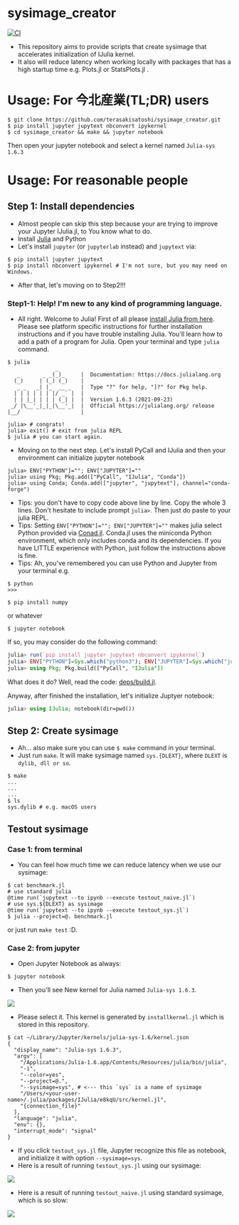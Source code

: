 
# sysimage_creator

[![CI](https://github.com/terasakisatoshi/sysimage_creator/actions/workflows/CI.yml/badge.svg)](https://github.com/terasakisatoshi/sysimage_creator/actions/workflows/CI.yml)

- This repository aims to provide scripts that create sysimage that accelerates initialization of IJulia kernel.
- It also will reduce latency when working locally with packages that has a high startup time e.g. Plots.jl or StatsPlots.jl .

# Usage: For 今北産業(TL;DR) users

```console
$ git clone https://github.com/terasakisatoshi/sysimage_creator.git
$ pip install jupyter jupytext nbconvert ipykernel
$ cd sysimage_creator && make && jupyter notebook
```

Then open your jupyter notebook and select a kernel named `Julia-sys 1.6.3`

# Usage: For reasonable people

## Step 1: Install dependencies

- Almost people can skip this step because your are trying to improve your Jupyter IJulia.jl, to You know what to do.
- Install [Julia](https://julialang.org/downloads/) and Python
- Let's install `jupyter` (or `jupyterlab` instead) and `jupytext` via:
```console
$ pip install jupyter jupytext
$ pip install nbconvert ipykernel # I'm not sure, but you may need on Windows.
```

- After that, let's moving on to Step2!!!

### Step1-1: Help! I'm new to any kind of programming language.

- All right. Welcome to Julia! First of all please [install Julia from here](https://julialang.org/downloads/). Please see platform specific instructions for further installation instructions and if you have trouble installing Julia. You'll learn how to add a path of a program for Julia. Open your terminal and type `julia` command.

```console
$ julia
               _
   _       _ _(_)_     |  Documentation: https://docs.julialang.org
  (_)     | (_) (_)    |
   _ _   _| |_  __ _   |  Type "?" for help, "]?" for Pkg help.
  | | | | | | |/ _` |  |
  | | |_| | | | (_| |  |  Version 1.6.3 (2021-09-23)
 _/ |\__'_|_|_|\__'_|  |  Official https://julialang.org/ release
|__/                   |

julia> # congrats!
julia> exit() # exit from julia REPL
$ julia # you can start again.
```

- Moving on to the next step. Let's install PyCall and IJulia and then your environment can initialize jupyter notebook

```conosle
julia> ENV["PYTHON"]=""; ENV["JUPYTER"]=""
julia> using Pkg; Pkg.add(["PyCall", "IJulia", "Conda"])
julia> using Conda; Conda.add(["jupyter", "jupytext"], channel="conda-forge")
```

- Tips: you don't have to copy code above line by line. Copy the whole 3 lines. Don't hesitate to include prompt `julia>`. Then just do paste to your julia REPL.
- Tips: Setting `ENV["PYTHON"]=""; ENV["JUPYTER"]=""` makes julia select Python provided via [Conad.jl](https://github.com/JuliaPy/Conda.jl). Conda.jl uses the miniconda Python environment, which only includes conda and its dependencies. If you have LITTLE experience with Python, just follow the instructions above is fine.
- Tips: Ah, you've remembered you can use Python and Jupyter from your terminal e.g.

```console
$ python
>>>
```

```console
$ pip install numpy
```
or whatever

```console
$ jupyter notebook
```

If so, you may consider do the following command:

```julia
julia> run(`pip install jupyter jupytext nbconvert ipykernel`)
julia> ENV["PYTHON"]=Sys.which("python3"); ENV["JUPYTER"]=Sys.which("jupyter")
julia> using Pkg; Pkg.build(["PyCall", "IJulia"])
```

What does it do? Well, read the code: [deps/build.jl](https://github.com/JuliaLang/IJulia.jl/blob/master/deps/build.jl).

Anyway, after finished the installation, let's initialize Juptyer notebook:

```julia
julia> using IJulia; notebook(dir=pwd())
```

## Step 2: Create sysimage

- Ah... also make sure you can use `$ make` command in your terminal.
- Just run `make`. It will make sysimage named `sys.{DLEXT}`, where `DLEXT` is `dylib, dll or so`.

```
$ make
...
...
...
$ ls
sys.dylib # e.g. macOS users
```

## Testout sysimage

### Case 1: from terminal

- You can feel how much time we can reduce latency when we use our sysimage:

```
$ cat benchmark.jl
# use standard julia
@time run(`jupytext --to ipynb --execute testout_naive.jl`)
# use sys.${DLEXT} as sysimage
@time run(`jupytext --to ipynb --execute testout_sys.jl`)
$ julia --project=@. benchmark.jl
```

or just run `make test` :D.

### Case 2: from jupyter

- Open Jupyter Notebook as always:

```
$ jupyter notebook
```

- Then you'll see New kernel for Julia named `Julia-sys 1.6.3`.

![](assets/jupyter_kernel_list.png)

- Please select it. This kernel is generated by `installkernel.jl` which is stored in this repository.

```console
$ cat ~/Library/Jupyter/kernels/julia-sys-1.6/kernel.json
{
  "display_name": "Julia-sys 1.6.3",
  "argv": [
    "/Applications/Julia-1.6.app/Contents/Resources/julia/bin/julia",
    "-i",
    "--color=yes",
    "--project=@.",
    "--sysimage=sys", # <--- this `sys` is a name of sysimage
    "/Users/<your-user-name>/.julia/packages/IJulia/e8kqU/src/kernel.jl",
    "{connection_file}"
  ],
  "language": "julia",
  "env": {},
  "interrupt_mode": "signal"
}
```

- If you click `testout_sys.jl` file, Jupyter recognize this file as notebook, and initialize it with option `--sysimage=sys`.
- Here is a result of running `testout_sys.jl` using our sysimage:

![](assets/testout_sys.png)

- Here is a result of running `testout_naive.jl` using standard sysimage, which is so slow:

![](assets/testout_naive.png)

